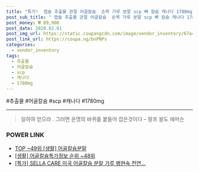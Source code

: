 ```yaml
--- 
title: "특가!  캡슐 추출물 관절 어골칼슘  손목 가루 분말 scp 뼈 칼슘 캐나다 1780mg 3병 치아 연골 어골..." 
post_sub_title: " 캡슐 추출물 관절 어골칼슘  손목 가루 분말 scp 뼈 칼슘 캐나다 1780mg 3병 치아 연골 어골 칼슘제 상어연골 영양제" 
post_money: ₩ 89,900 
post_date: 2020.02.01 
post_img_url: https://static.coupangcdn.com/image/vendor_inventory/67a4/74e737c2e0852bc64d32a0a11890bae36b061d4be668339e22dee73d69a2.jpg 
post_link_url: https://coupa.ng/bnPNPs 
categories: 
  - vendor_inventory 
tags: 
  - 추출물 
  - 어골칼슘 
  - scp 
  - 캐나다 
  - 1780mg 
--- 
```

  #추출물 #어골칼슘 #scp #캐나다 #1780mg 
<hr> 

> 일하여 얻으라 . 그러면 운명의 바퀴를 붙들어 잡은것이다 – 랄프 왈도 에머슨 


### POWER LINK

* <a href="https://blog.naver.com/an0733/221792218958" target="_blank"> TOP ~49위 [생활] 어골칼슘분말</a>
* <a href="https://blog.naver.com/sakai111/221771014762" target="_blank"> [생활] 어골칼슘특가정보 순위 ~48위</a>
* <a href="https://blog.naver.com/sakai111/221792813258" target="_blank">[특가] SELLA CARE 미국 어골칼슘 분말 가루 팽현숙 천연...</a>
